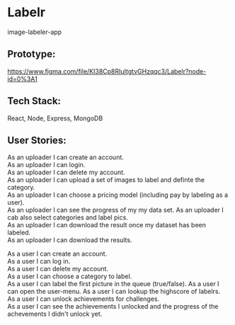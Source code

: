 # Labelr
image-labeler-app

##  Prototype:
https://www.figma.com/file/KI38Cp8RIuItgtvGHzqqc3/Labelr?node-id=0%3A1

##  Tech Stack: 
React, Node, Express, MongoDB

## User Stories:
As an uploader I can create an account.  
As an uploader I can login.  
As an uploader I can delete my account.  
As an uploader I can upload a set of images to label and definte the category.  
As an uploader I can choose a pricing model (including pay by labeling as a user).  
As an uploader I can see the progress of my my data set. 
As an uploader I cab also select categories and label pics.   
As an uploader I can download the result once my dataset has been labeled.   
As an uploader I can download the results.  

As a user I can create an account.  
As a user I can log in.  
As a user I can delete my account.  
As a user I can choose a category to label.   
As a user I can label the first picture in the queue (true/false). 
As a user I can open the user-menu.
As a user I can lookup the highscore of labelrs.  
As a user I can unlock achievements for challenges.  
As a user I can see the achievements I unlocked and the progress of the achevements I didn't unlock yet.    

